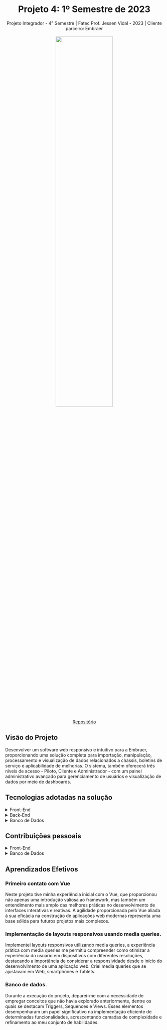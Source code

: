 <h1 align="center"> Projeto 4: 1º Semestre de 2023 </h1>

<div align="center"> Projeto Integrador - 4° Semestre | Fatec Prof. Jessen Vidal - 2023 | Cliente parceiro: Embraer </div>
<br>
<div align="center"><img src="https://github.com/PatrickSouzza/Projeto-Integrador-Embraer/blob/main/GIT/head.jpeg" width="60%" height="55%"></div>
<div align="center">
<br>

[Repositório](https://github.com/fluffyfatec/Projeto-Integrador-Embraer)
</div>

## Visão do Projeto

Desenvolver um software web responsivo e intuitivo para a Embraer, proporcionando uma solução completa para importação, manipulação, processamento e visualização de dados relacionados a chassis, boletins de serviço e aplicabilidade de melhorias. O sistema, também oferecerá três níveis de acesso - Piloto, Cliente e Administrador - com um painel administrativo avançado para gerenciamento de usuários e visualização de dados por meio de dashboards.

## Tecnologias adotadas na solução

<details>
<summary>Front-End</summary>

* [JavaScript (ES6)](https://www.javascript.com)
* [HTML5](https://www.w3schools.com/css/)
* [CSS3](https://www.w3schools.com/css/)
* [Vue.js 2](https://vuejs.org/)


</details>

<details>
<summary>Back-End</summary>

* [Java](https://www.java.com/pt-BR/?msclkid=7faa842eb8f811ecab39772d4c1ae90b)

* [Spring boot](https://spring.io/projects/spring-boot)

</details>

<details>
<summary>Banco de Dados</summary>

* [Oracle Autonomous Database](https://www.oracle.com/br/autonomous-database/)

</details>

## Contribuições pessoais

<details>
  <summary>Front-End</summary>
<br>
Ao longo do desenvolvimento do projeto, minha contribuição desempenhou um papel na criação de uma experiência de usuário, focada na estética, usabilidade e responsividade. Como responsável pela implementação das telas da aplicação em Vue, bem como pela elaboração do CSS e das media queries.

### Desenvolvimento de Telas Vue:

#### Implementação Eficaz:

Utilizei o framework Vue para traduzir os designs em interfaces interativas e funcionais.
Garanti a consistência visual e a fidelidade ao design original, assegurando uma experiência de usuário coesa em todas as páginas da aplicação.

#### Componentização Inteligente:

Adotei uma abordagem modular na criação de componentes Vue, promovendo a reutilização de código e facilitando a manutenção ao longo do ciclo de vida do projeto.

### Estilização com CSS:

#### Design Responsivo

Implementei media queries de forma estratégica para garantir que a aplicação fosse visualmente agradável e funcional em diversos dispositivos, como desktops, tablets e smartphones.
Ajustei o layout e a disposição dos elementos, garantindo uma experiência consistente e intuitiva em todas as resoluções de tela.

Implementei variáveis de estilo para facilitar a manutenção e ajustes futuros na estilização além de manter uma padronização para os componentes.

</details>
<details>
  <summary>Banco de Dados</summary>
  
### Conexão do Autonomous Database
Executei a conexão do banco de dados com a aplicação, por meio da pasta Wallet, e configurando todo o ambiente em que o Banco de dados estava hospedado.

### Modelagem de Dados:
Contribui para a modelagem de dados de forma eficiente, considerando as relações entre entidades e as necessidades específicas da Embraer. Garanti que a estrutura do banco de dados fosse intuitiva e otimizada para consultas frequentes.

### Implementação de SQL e PL/SQL:
Desenvolvi consultas SQL eficientes para atender às demandas do aplicativo. Utilizei PL/SQL quando necessário para criar procedimentos armazenados e funções que possam melhorar o desempenho.

### Documentação do Banco de Dados
Ao decorrer do projeto documentei tanto as Querys quanto toda a modelagem do banco de dados e seu dicionário de dados.
A documentação pode ser encontrada em [Repositorio do projeto](https://github.com/PatrickSouzza/Projeto-Integrador-Embraer/) e [Querys](https://github.com/PatrickSouzza/Projeto-Integrador-Embraer/tree/main/BancoDeDados/QUERIES).

</details>

## Aprendizados Efetivos

### Primeiro contato com Vue
Neste projeto tive minha experiência inicial com o Vue, que proporcionou não apenas uma introdução valiosa ao framework, mas também um entendimento mais amplo das melhores práticas no desenvolvimento de interfaces interativas e reativas. A agilidade proporcionada pelo Vue aliada à sua eficácia na construção de aplicações web modernas representa uma base sólida para futuros projetos mais complexos.

### Implementação de layouts responsivos usando media queries.
Implementei layouts responsivos utilizando media queries, a experiência prática com media queries me permitiu compreender como otimizar a experiência do usuário em dispositivos com diferentes resoluções, destacando a importância de considerar a responsividade desde o início do desenvolvimento de uma aplicação web. Criei media queries que se ajustavam em Web, smartphones e Tablets.

### Banco de dados.
Durante a execução do projeto, deparei-me com a necessidade de empregar conceitos que não havia explorado anteriormente, dentre os quais se destacam Triggers, Sequences e Views. Esses elementos desempenharam um papel significativo na implementação eficiente de determinadas funcionalidades, acrescentando camadas de complexidade e refinamento ao meu conjunto de habilidades.
